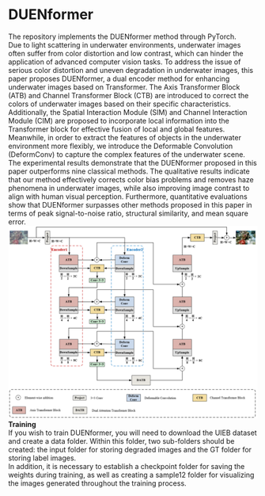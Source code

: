 # DUENformer
The repository implements the DUENformer method through PyTorch.  
Due to light scattering in underwater environments, underwater images often suffer from color distortion and low contrast, which can hinder the application of advanced computer vision tasks. To address the issue of serious color distortion and uneven degradation in underwater images, this paper proposes DUENformer, a dual encoder method for enhancing underwater images based on Transformer. The Axis Transformer Block (ATB) and Channel Transformer Block (CTB) are introduced to correct the colors of underwater images based on their specific characteristics. Additionally, the Spatial Interaction Module (SIM) and Channel Interaction Module (CIM) are proposed to incorporate local information into the Transformer block for effective fusion of local and global features. Meanwhile, in order to extract the features of objects in the underwater environment more flexibly, we introduce the Deformable Convolution (DeformConv) to capture the complex features of the underwater scene. The experimental results demonstrate that the DUENformer proposed in this paper outperforms nine classical methods. The qualitative results indicate that our method effectively corrects color bias problems and removes haze phenomena in underwater images, while also improving image contrast to align with human visual perception. Furthermore, quantitative evaluations show that DUENformer surpasses other methods proposed in this paper in terms of peak signal-to-noise ratio, structural similarity, and mean square error.  
![Image text](https://github.com/ShanZheNaTi/DUENformer/blob/main/figures/overall.png)
__Training__  
If you wish to train DUENformer, you will need to download the UIEB dataset and create a data folder. Within this folder, two sub-folders should be created: the input folder for storing degraded images and the GT folder for storing label images.  
In addition, it is necessary to establish a checkpoint folder for saving the weights during training, as well as creating a sample12 folder for visualizing the images generated throughout the training process.
